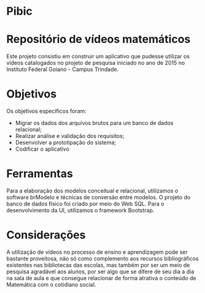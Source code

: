 # Pibic
# Repositório de vídeos matemáticos

  Este projeto consistiu em construir um aplicativo que pudesse utilizar os vídeos catalogados no projeto de pesquisa iniciado no ano de 2015 no Instituto Federal Goiano - Campus Trindade.

# Objetivos

  Os objetivos específicos foram:
  
  - Migrar os dados dos arquivos brutos para um banco de dados relacional;
  - Realizar análise e validação dos requisitos;
  - Desenvolver a prototipação do sistema;
  - Codificar o aplicativo
  
# Ferramentas

  Para a elaboração dos modelos conceitual e relacional, utilizamos o software brModelo e técnicas de conversão entre modelos. O projeto do banco de dados físico foi criado por meio do Web SQL. Para o desenvolvimento da UI, utilizamos o framework Bootstrap.

# Considerações

  A utilização de vídeos no processo de ensino e aprendizagem pode ser bastante proveitosa, não só como complemento aos recursos bibliográficos existentes nas bibliotecas das escolas, mas também por ser um meio de pesquisa agradável aos alunos, por ser algo que se difere de seu dia a dia na sala de aula e que consegue relacionar de forma atrativa o conteúdo de Matemática com o cotidiano social.

